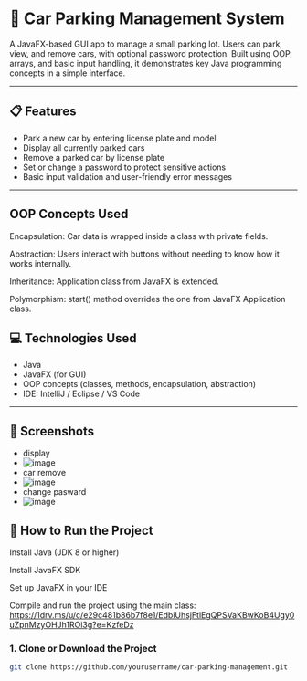 # 🚗 Car Parking Management System

A JavaFX-based GUI app to manage a small parking lot. Users can park, view, and remove cars, with optional password protection. Built using OOP, arrays, and basic input handling, it demonstrates key Java programming concepts in a simple interface.

---

## 📋 Features

- Park a new car by entering license plate and model
- Display all currently parked cars
- Remove a parked car by license plate
- Set or change a password to protect sensitive actions
- Basic input validation and user-friendly error messages

---
## OOP Concepts Used
Encapsulation: Car data is wrapped inside a class with private fields.

Abstraction: Users interact with buttons without needing to know how it works internally.

Inheritance: Application class from JavaFX is extended.

Polymorphism: start() method overrides the one from JavaFX Application class.

## 💻 Technologies Used

- Java
- JavaFX (for GUI)
- OOP concepts (classes, methods, encapsulation, abstraction)
- IDE: IntelliJ / Eclipse / VS Code
---

## 📸 Screenshots
- display
- ![image](https://github.com/user-attachments/assets/bb7ed0ff-fd43-49f6-b57c-48cf37812099)
- car remove
- ![image](https://github.com/user-attachments/assets/3d0b22b1-eb67-4b13-bebe-78e84fe18072)
- change pasward
- ![image](https://github.com/user-attachments/assets/a9f8746a-1f87-44a9-9c5e-39d47f4632d7)


## 🚀 How to Run the Project

Install Java (JDK 8 or higher)

Install JavaFX SDK

Set up JavaFX in your IDE

Compile and run the project using the main class:
https://1drv.ms/u/c/e29c481b86b7f8e1/EdbiUhsjFtlEgQPSVaKBwKoB4Ugy0uZpnMzyOHJh1ROi3g?e=KzfeDz

### 1. Clone or Download the Project

```bash
git clone https://github.com/yourusername/car-parking-management.git

